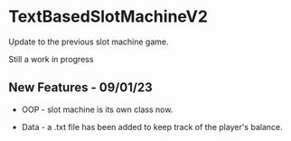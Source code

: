 # TextBasedSlotMachineV2
Update to the previous slot machine game.

Still a work in progress

## New Features - 09/01/23
- OOP - slot machine is its own class now.
  
- Data - a .txt file has been added to keep track of the player's balance.
